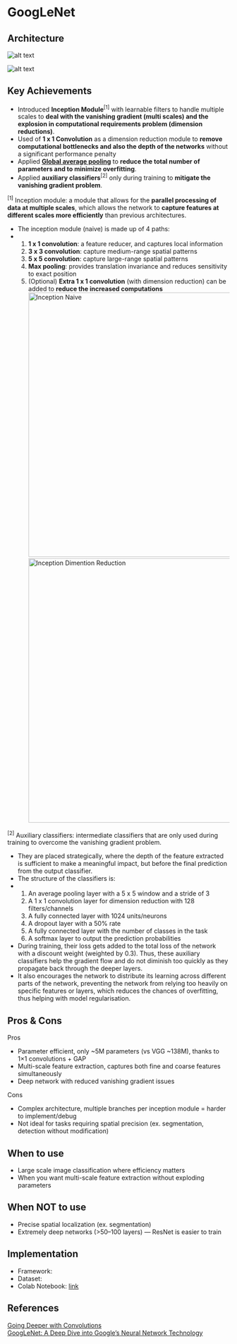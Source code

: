 # GoogLeNet

## Architecture
![alt text](https://github.com/khchu93/NoteImage/blob/main/googlenet.jpg?raw=true) <br>

![alt text](https://github.com/khchu93/NoteImage/blob/main/googlenetArchitecture.PNG?raw=true) <br>



## Key Achievements
- Introduced **Inception Module**<sup>[1]</sup> with learnable filters to handle multiple scales to **deal with the vanishing gradient (multi scales) and the explosion in computational requirements problem (dimension reductions)**.
- Used of **1 x 1 Convolution** as a dimension reduction module to **remove computational bottlenecks and also the depth of the networks** without a significant performance penalty
- Applied **[Global average pooling](https://github.com/khchu93/ComputerVision/blob/main/notes/ResNet.md?plain=1)** to **reduce the total number of parameters and to minimize overfitting**.
- Applied **auxiliary classifiers**<sup>[2]</sup> only during training to **mitigate the vanishing gradient problem**.

<sup>[1]</sup> Inception module: a module that allows for the **parallel processing of data at multiple scales**, which allows the network to **capture features at different scales more efficiently** than previous architectures.
- The inception module (naive) is made up of 4 paths:
- 1. **1 x 1 convolution**: a feature reducer, and captures local information 
  2. **3 x 3 convolution**: capture medium-range spatial patterns
  3. **5 x 5 convolution**: capture large-range spatial patterns
  4. **Max pooling**: provides translation invariance and reduces sensitivity to exact position
  5. (Optional) **Extra 1 x 1 convolution** (with dimension reduction) can be added to **reduce the increased computations**
<img src="https://github.com/khchu93/NoteImage/blob/main/inceptionNaive.webp?raw=true" alt="Inception Naive" width="600"/> <br>
<img src="https://github.com/khchu93/NoteImage/blob/main/inceptionDimentionReduc.webp?raw=true" alt="Inception Dimention Reduction" width="600"/> <br>

<sup>[2]</sup> Auxiliary classifiers: intermediate classifiers that are only used during training to overcome the vanishing gradient problem.
- They are placed strategically, where the depth of the feature extracted is sufficient to make a meaningful impact, but before the final prediction from the output classifier.
- The structure of the classifiers is:
- 1. An average pooling layer with a 5 x 5 window and a stride of 3
  2. A 1 x 1 convolution layer for dimension reduction with 128 filters/channels
  3. A fully connected layer with 1024 units/neurons
  4. A dropout layer with a 50% rate
  5. A fully connected layer with the number of classes in the task
  6. A softmax layer to output the prediction probabilities
- During training, their loss gets added to the total loss of the network with a discount weight (weighted by 0.3). Thus, these auxiliary classifiers help the gradient flow and do not diminish too quickly as they propagate back through the deeper layers.
- It also encourages the network to distribute its learning across different parts of the network, preventing the network from relying too heavily on specific features or layers, which reduces the chances of overfitting, thus helping with model regularisation.
  
## Pros & Cons

Pros
- Parameter efficient, only ~5M parameters (vs VGG ~138M), thanks to 1×1 convolutions + GAP
- Multi-scale feature extraction, captures both fine and coarse features simultaneously
- Deep network with reduced vanishing gradient issues

Cons
- Complex architecture, multiple branches per inception module = harder to implement/debug
- Not ideal for tasks requiring spatial precision (ex. segmentation, detection without modification)

## When to use
- Large scale image classification where efficiency matters
- When you want multi-scale feature extraction without exploding parameters

## When NOT to use
- Precise spatial localization (ex. segmentation)
- Extremely deep networks (>50–100 layers) — ResNet is easier to train

## Implementation
- Framework: 
- Dataset: 
- Colab Notebook: [link]()

<!--
## Results
Training

Validation

Examples:
-->

## References
[Going Deeper with Convolutions](https://arxiv.org/abs/1409.4842) <br>
[GoogLeNet: A Deep Dive into Google’s Neural Network Technology](https://medium.com/@siddheshb008/googlenet-a-deep-dive-into-googles-neural-network-technology-f588d1b49e55)
